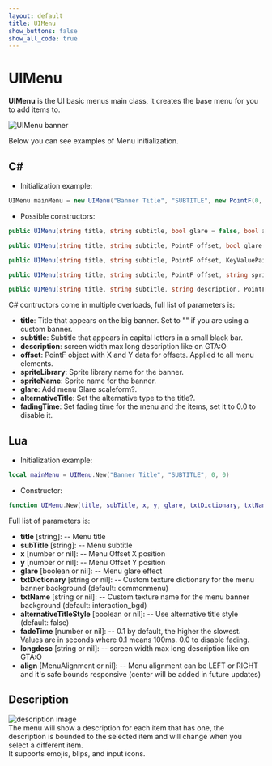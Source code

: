 ```yaml
---
layout: default
title: UIMenu
show_buttons: false
show_all_code: true
---
```

# UIMenu
**UIMenu** is the UI basic menus main class, it creates the base menu for you to add items to.

![UIMenu banner](https://user-images.githubusercontent.com/4005518/162590980-a84456c2-5aee-4481-a3f3-3626752f74ce.png)  

Below you can see examples of Menu initialization.

## C#
- Initialization example:

```c#
UIMenu mainMenu = new UIMenu("Banner Title", "SUBTITLE", new PointF(0, 0));
```

- Possible constructors:

```c#
public UIMenu(string title, string subtitle, bool glare = false, bool alternativeTitle = false, float fadingTime, MenuAlignment menuAlignment)

public UIMenu(string title, string subtitle, PointF offset, bool glare = false, bool alternativeTitle = false, float fadingTime, MenuAlignment menuAlignment)

public UIMenu(string title, string subtitle, PointF offset, KeyValuePair<string, string> customBanner, bool glare = false, bool alternativeTitle = false, float fadingTime, MenuAlignment menuAlignment)

public UIMenu(string title, string subtitle, PointF offset, string spriteLibrary, string spriteName, bool glare = false, bool alternativeTitle = false, float fadingTime, MenuAlignment menuAlignment)

public UIMenu(string title, string subtitle, string description, PointF offset, string spriteLibrary, string spriteName, bool glare = false, bool alternativeTitle = false, float fadingTime, MenuAlignment menuAlignment)
```

C# contructors come in multiple overloads, full list of parameters is:
- **title**: Title that appears on the big banner. Set to "" if you are using a custom banner.
- **subtitle**: Subtitle that appears in capital letters in a small black bar.
- **description**: screen width max long description like on GTA:O
- **offset**: PointF object with X and Y data for offsets. Applied to all menu elements.
- **spriteLibrary**: Sprite library name for the banner.
- **spriteName**: Sprite name for the banner.
- **glare**: Add menu Glare scaleform?.
- **alternativeTitle**: Set the alternative type to the title?.
- **fadingTime**: Set fading time for the menu and the items, set it to 0.0 to disable it.



## Lua

- Initialization example:

```lua
local mainMenu = UIMenu.New("Banner Title", "SUBTITLE", 0, 0)
```

- Constructor:

```lua
function UIMenu.New(title, subTitle, x, y, glare, txtDictionary, txtName, alternativeTitleStyle, fadeTime, longdesc, align)
```


Full list of parameters is:

- **title** [string]: -- Menu title
- **subTitle** [string]: -- Menu subtitle
- **x** [number or nil]: -- Menu Offset X position
- **y** [number or nil]: -- Menu Offset Y position
- **glare** [boolean or nil]: -- Menu glare effect
- **txtDictionary** [string or nil]: -- Custom texture dictionary for the menu banner background (default: commonmenu)
- **txtName** [string or nil]: -- Custom texture name for the menu banner background (default: interaction_bgd)
- **alternativeTitleStyle** [boolean or nil]: -- Use alternative title style (default: false)
- **fadeTime** [number or nil]: -- 0.1 by default, the higher the slowest. Values are in seconds where 0.1 means 100ms. 0.0 to disable fading.
- **longdesc** [string or nil]: -- screen width max long description like on GTA:O
- **align** [MenuAlignment or nil]: -- Menu alignment can be LEFT or RIGHT and it's safe bounds responsive (center will be added in future updates)

## Description
![description image](https://user-images.githubusercontent.com/4005518/162612416-63b1a6f8-e74f-4ed6-8ac2-39c5b0cadd46.png)  
The menu will show a description for each item that has one, the description is bounded to the selected item and will change when you select a different item.  
It supports emojis, blips, and input icons.